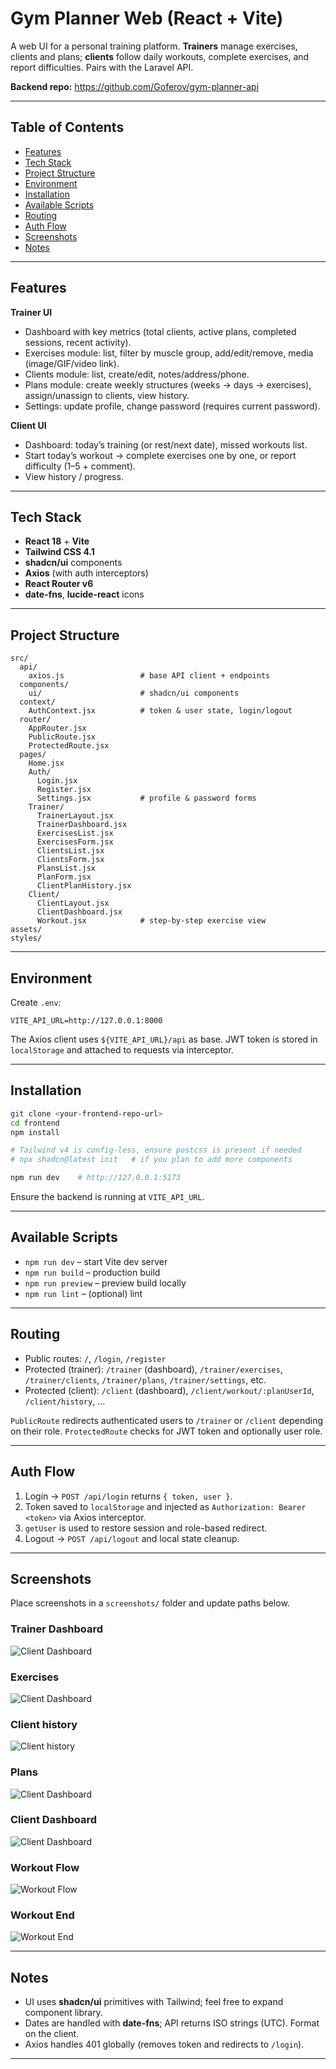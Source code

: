 # Gym Planner Web (React + Vite)

A web UI for a personal training platform. **Trainers** manage exercises, clients and plans; **clients** follow daily workouts, complete exercises, and report difficulties. Pairs with the Laravel API.

**Backend repo:** https://github.com/Goferov/gym-planner-api

---

## Table of Contents

- [Features](#features)
- [Tech Stack](#tech-stack)
- [Project Structure](#project-structure)
- [Environment](#environment)
- [Installation](#installation)
- [Available Scripts](#available-scripts)
- [Routing](#routing)
- [Auth Flow](#auth-flow)
- [Screenshots](#screenshots)
- [Notes](#notes)

---

## Features

**Trainer UI**
- Dashboard with key metrics (total clients, active plans, completed sessions, recent activity).
- Exercises module: list, filter by muscle group, add/edit/remove, media (image/GIF/video link).
- Clients module: list, create/edit, notes/address/phone.
- Plans module: create weekly structures (weeks → days → exercises), assign/unassign to clients, view history.
- Settings: update profile, change password (requires current password).

**Client UI**
- Dashboard: today’s training (or rest/next date), missed workouts list.
- Start today’s workout → complete exercises one by one, or report difficulty (1–5 + comment).
- View history / progress.

---

## Tech Stack

- **React 18** + **Vite**
- **Tailwind CSS 4.1**
- **shadcn/ui** components
- **Axios** (with auth interceptors)
- **React Router v6**
- **date-fns**, **lucide-react** icons

---

## Project Structure

```
src/
  api/
    axios.js                 # base API client + endpoints
  components/
    ui/                      # shadcn/ui components
  context/
    AuthContext.jsx          # token & user state, login/logout
  router/
    AppRouter.jsx
    PublicRoute.jsx
    ProtectedRoute.jsx
  pages/
    Home.jsx
    Auth/
      Login.jsx
      Register.jsx
      Settings.jsx           # profile & password forms
    Trainer/
      TrainerLayout.jsx
      TrainerDashboard.jsx
      ExercisesList.jsx
      ExercisesForm.jsx
      ClientsList.jsx
      ClientsForm.jsx
      PlansList.jsx
      PlanForm.jsx
      ClientPlanHistory.jsx
    Client/
      ClientLayout.jsx
      ClientDashboard.jsx
      Workout.jsx            # step-by-step exercise view
assets/
styles/
```

---

## Environment

Create `.env`:

```dotenv
VITE_API_URL=http://127.0.0.1:8000
```

The Axios client uses `${VITE_API_URL}/api` as base. JWT token is stored in `localStorage` and attached to requests via interceptor.

---

## Installation

```bash
git clone <your-frontend-repo-url>
cd frontend
npm install

# Tailwind v4 is config-less, ensure postcss is present if needed
# npx shadcn@latest init   # if you plan to add more components

npm run dev    # http://127.0.0.1:5173
```

Ensure the backend is running at `VITE_API_URL`.

---

## Available Scripts

- `npm run dev` – start Vite dev server
- `npm run build` – production build
- `npm run preview` – preview build locally
- `npm run lint` – (optional) lint

---

## Routing

- Public routes: `/`, `/login`, `/register`
- Protected (trainer): `/trainer` (dashboard), `/trainer/exercises`, `/trainer/clients`, `/trainer/plans`, `/trainer/settings`, etc.
- Protected (client): `/client` (dashboard), `/client/workout/:planUserId`, `/client/history`, …

`PublicRoute` redirects authenticated users to `/trainer` or `/client` depending on their role. `ProtectedRoute` checks for JWT token and optionally user role.

---

## Auth Flow

1. Login → `POST /api/login` returns `{ token, user }`.
2. Token saved to `localStorage` and injected as `Authorization: Bearer <token>` via Axios interceptor.
3. `getUser` is used to restore session and role-based redirect.
4. Logout → `POST /api/logout` and local state cleanup.

---

## Screenshots

Place screenshots in a `screenshots/` folder and update paths below.

### Trainer Dashboard

![Client Dashboard](screenshots/dashboard.png)

### Exercises

![Client Dashboard](screenshots/exercise_list.png)

### Client history

![Client history](screenshots/client_history.png)

### Plans

![Client Dashboard](screenshots/plan_create.png)

### Client Dashboard

![Client Dashboard](screenshots/client_dashboard.png)

### Workout Flow

![Workout Flow](screenshots/client_exercise.png)

### Workout End

![Workout End](screenshots/client_workout_end.png)

---

## Notes

- UI uses **shadcn/ui** primitives with Tailwind; feel free to expand component library.
- Dates are handled with **date-fns**; API returns ISO strings (UTC). Format on the client.
- Axios handles 401 globally (removes token and redirects to `/login`).

---

